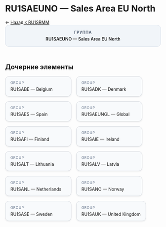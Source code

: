 # RU1SAEUNO — Sales Area EU North
<p class="cc-breadcrumb">← <a href='../../level_03/RU1SRMM/'>Назад к RU1SRMM</a></p>
<style>
.cc-container { display: flex; flex-direction: column; gap: 1.5rem; }
.cc-breadcrumb { margin: 0; }
.cc-parent { padding: 1rem 1.25rem; border-radius: 12px; background: #f1f5f9; border: 1px solid #d8dee9; text-align: center; font-weight: 600; }
.cc-parent .cc-tag { font-size: 0.8rem; text-transform: uppercase; color: #475569; letter-spacing: 0.06em; }
.cc-children { display: flex; flex-wrap: wrap; gap: 1rem; }
.cc-tile { display: block; min-width: 180px; padding: 0.85rem 1rem; border-radius: 12px; border: 1px solid #d1d5db; background: #ffffff; box-shadow: 0 2px 4px rgba(15, 23, 42, 0.08); transition: transform 0.1s ease, box-shadow 0.1s ease; color: inherit; text-decoration: none; }
.cc-tile:hover { transform: translateY(-2px); box-shadow: 0 6px 12px rgba(15, 23, 42, 0.15); }
.cc-tile-leaf { background: #f8fafc; }
.cc-tag { font-size: 0.7rem; color: #64748b; text-transform: uppercase; letter-spacing: 0.08em; margin-bottom: 0.3rem; }
.cc-person { margin-top: 0.35rem; font-size: 0.8rem; color: #1f2937; }
</style>
<div class='cc-container'>
  <div class='cc-parent'>
    <div class='cc-tag'>Группа</div>
    <div>RU1SAEUNO — Sales Area EU North</div>
  </div>
  <div>
    <h2>Дочерние элементы</h2>
<div class='cc-children'><div class='cc-tile cc-tile-leaf'><div class='cc-tag'>GROUP</div><div>RU1SABE — Belgium</div></div><div class='cc-tile cc-tile-leaf'><div class='cc-tag'>GROUP</div><div>RU1SADK — Denmark</div></div><div class='cc-tile cc-tile-leaf'><div class='cc-tag'>GROUP</div><div>RU1SAES — Spain</div></div><div class='cc-tile cc-tile-leaf'><div class='cc-tag'>GROUP</div><div>RU1SAEUNGL — Global</div></div><div class='cc-tile cc-tile-leaf'><div class='cc-tag'>GROUP</div><div>RU1SAFI — Finland</div></div><div class='cc-tile cc-tile-leaf'><div class='cc-tag'>GROUP</div><div>RU1SAIE — Ireland</div></div><div class='cc-tile cc-tile-leaf'><div class='cc-tag'>GROUP</div><div>RU1SALT — Lithuania</div></div><div class='cc-tile cc-tile-leaf'><div class='cc-tag'>GROUP</div><div>RU1SALV — Latvia</div></div><div class='cc-tile cc-tile-leaf'><div class='cc-tag'>GROUP</div><div>RU1SANL — Netherlands</div></div><div class='cc-tile cc-tile-leaf'><div class='cc-tag'>GROUP</div><div>RU1SANO — Norway</div></div><div class='cc-tile cc-tile-leaf'><div class='cc-tag'>GROUP</div><div>RU1SASE — Sweden</div></div><div class='cc-tile cc-tile-leaf'><div class='cc-tag'>GROUP</div><div>RU1SAUK — United Kingdom</div></div></div>
  </div>
</div>
